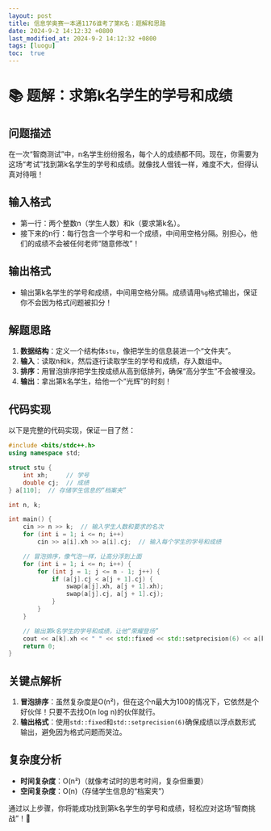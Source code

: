 ```yaml
---
layout: post
title: 信息学奥赛一本通1176谁考了第K名：题解和思路
date: 2024-9-2 14:12:32 +0800
last_modified_at: 2024-9-2 14:12:32 +0800
tags: [luogu]
toc:  true
---
```

# 📚 题解：求第k名学生的学号和成绩

## 问题描述
在一次“智商测试”中，n名学生纷纷报名，每个人的成绩都不同。现在，你需要为这场“考试”找到第k名学生的学号和成绩。就像找人借钱一样，难度不大，但得认真对待哦！

## 输入格式
- 第一行：两个整数n（学生人数）和k（要求第k名）。
- 接下来的n行：每行包含一个学号和一个成绩，中间用空格分隔。别担心，他们的成绩不会被任何老师“随意修改”！

## 输出格式
- 输出第k名学生的学号和成绩，中间用空格分隔。成绩请用`%g`格式输出，保证你不会因为格式问题被扣分！

## 解题思路
1. **数据结构**：定义一个结构体`stu`，像把学生的信息装进一个“文件夹”。
2. **输入**：读取n和k，然后逐行读取学生的学号和成绩，存入数组中。
3. **排序**：用冒泡排序把学生按成绩从高到低排列，确保“高分学生”不会被埋没。
4. **输出**：拿出第k名学生，给他一个“光辉”的时刻！

## 代码实现
以下是完整的代码实现，保证一目了然：

```cpp
#include <bits/stdc++.h>
using namespace std;

struct stu {
    int xh;     // 学号
    double cj;  // 成绩
} a[110];  // 存储学生信息的“档案夹”

int n, k;

int main() {
    cin >> n >> k;  // 输入学生人数和要求的名次
    for (int i = 1; i <= n; i++)
        cin >> a[i].xh >> a[i].cj;  // 输入每个学生的学号和成绩

    // 冒泡排序，像气泡一样，让高分浮到上面
    for (int i = 1; i <= n; i++) {
        for (int j = 1; j <= n - 1; j++) {
            if (a[j].cj < a[j + 1].cj) {
                swap(a[j].xh, a[j + 1].xh);
                swap(a[j].cj, a[j + 1].cj);
            }
        }
    }

    // 输出第k名学生的学号和成绩，让他“荣耀登场”
    cout << a[k].xh << " " << std::fixed << std::setprecision(6) << a[k].cj;
    return 0;
}
```
## 关键点解析
1. **冒泡排序**：虽然复杂度是O(n²)，但在这个n最大为100的情况下，它依然是个好伙伴！只要不去找O(n log n)的伙伴就行。
2. **输出格式**：使用`std::fixed`和`std::setprecision(6)`确保成绩以浮点数形式输出，避免因为格式问题而哭泣。

## 复杂度分析
- **时间复杂度**：O(n²)（就像考试时的思考时间，复杂但重要）
- **空间复杂度**：O(n)（存储学生信息的“档案夹”）

通过以上步骤，你将能成功找到第k名学生的学号和成绩，轻松应对这场“智商挑战”！🎉
